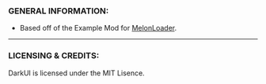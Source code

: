 ### GENERAL INFORMATION:

- Based off of the Example Mod for [MelonLoader](https://github.com/LavaGang/MelonLoader).

---

### LICENSING & CREDITS:

DarkUI is licensed under the MIT Lisence.
